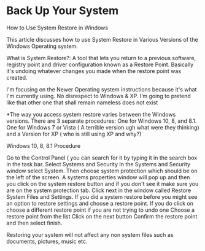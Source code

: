 # Back Up Your System
How to Use System Restore in Windows

This article discusses how to use System Restore in Various Versions of the Windows Operating system. 

What is System Restore?: A tool that lets you return to a previous software, registry point and driver configuration known as a Restore Point. Basically it's undoing whatever changes you made when the restore point was created.

I'm focusing on the Newer Operating system instructions because it's what I'm currently using. No disrespect to Windows & XP. I’m going to pretend like that other one that shall remain nameless does not exist 

*The way you access system restore varies between the Windows versions. There are 3 separate procedures: One for Windows 10, 8, and 8.1. One for Windows 7 or Vista ( A terrible version ugh what were they thinking) and a Version for XP ( who is still using XP and why?)

Windows 10, 8, 8.1 Procedure 

Go to the Control Panel ( you can search for it by typing it in the search box in the task bar.
Select Systems and Security 
In the Systems and Security window select System.
Then choose system protection which should be on the left of the screen.
A systems properties window will pop up and then you click on the system restore button and if you don't see it make sure you are on the system protection tab.
Click next in the window called Restore System Files and Settings. If you did a system restore before you might see an option to restore settings and choose a restore point. If you do click on choose a different restore point if you are not trying to undo one 
Choose a restore point from the list 
Click on the next button
Confirm the restore point and then select finish.

Restoring your system will not affect any non system files such as documents, pictures, music etc. 
